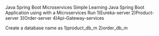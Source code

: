 Java Spring Boot Microservices
Simple Learning Java Spring Boot Application using with a Microservices 
Run
1)Eureka-server
2)Product-server
3)Order-server
4)Api-Gateway-services

Create a database name as 
1)product_db_m
2)order_db_m
